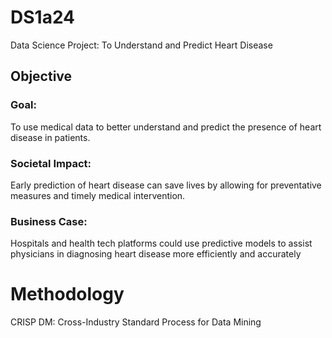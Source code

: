 # DS1a24
Data Science Project: To Understand and Predict Heart Disease
## Objective
### Goal: 
To use medical data to better understand and predict the presence of heart disease in patients.
### Societal Impact: 
Early prediction of heart disease can save lives by allowing for preventative measures and timely medical intervention.
### Business Case: 
Hospitals and health tech platforms could use predictive models to assist physicians in diagnosing heart disease more efficiently and accurately
# Methodology
CRISP DM: Cross-Industry Standard Process for Data Mining
